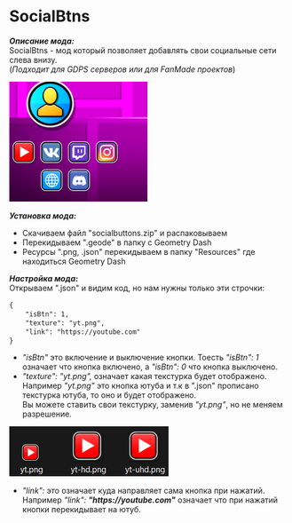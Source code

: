 # SocialBtns
***Описание мода:***  
SocialBtns - мод который позволяет добавлять свои социальные сети слева внизу.  
(*Подходит для GDPS серверов или для FanMade проектов*)  
  
![](/assets/images/socialbtns.png)  

***Установка мода:***  
- Скачиваем файл "socialbuttons.zip" и распаковываем  
- Перекидываем ".geode" в папку с Geometry Dash
- Ресурсы ".png, .json" перекидываем в папку "Resources" где находиться Geometry Dash

***Настройка мода:***  
Открываем ".json" и видим код, но нам нужны только эти строчки:  
```
{
    "isBtn": 1,
    "texture": "yt.png",
    "link": "https://youtube.com"
}
```
- *"isBtn"* это включение и выключение кнопки. Тоесть *"isBtn": 1* означает что кнопка включено, а *"isBtn": 0* что кнопка выключено.  
- *"texture": "yt.png",* означает какая текстурка будет отображено. Например *"yt.png"* это кнопка ютуба и т.к в ".json" прописано текстурка ютуба, то оно и будет отображено.  
Вы можете ставить свои текстурку, заменив *"yt.png"*, но не меняем разрешение.  

![](/assets/images/ytpng.png)  

- *"link":* это означает куда направляет сама кнопка при нажатий. Например *"link": **"httрs://yоutube.cоm"*** означает что при нажатий кнопки перекидывает на ютуб.
